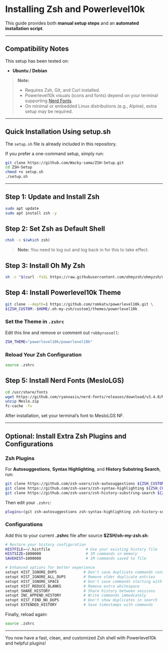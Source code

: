 # Installing Zsh and Powerlevel10k

This guide provides both **manual setup steps** and an **automated installation script**.

---

## Compatibility Notes

This setup has been tested on:

- **Ubuntu / Debian**

> **Note:**  
> - Requires Zsh, Git, and Curl installed.  
> - Powerlevel10k visuals (icons and fonts) depend on your terminal supporting [Nerd Fonts](https://www.nerdfonts.com/font-downloads).  
> - On minimal or embedded Linux distributions (e.g., Alpine), extra setup may be required.

---

## Quick Installation Using setup.sh

The `setup.sh` file is already included in this repository.

If you prefer a one-command setup, simply run:

```bash
git clone https://github.com/Wacky-sama/ZSH-Setup.git
cd ZSH-Setup
chmod +x setup.sh
./setup.sh
```

---

## Step 1: Update and Install Zsh

```bash
sudo apt update
sudo apt install zsh -y
```

## Step 2: Set Zsh as Default Shell

```bash
chsh -s $(which zsh)
```

> **Note:** You need to log out and log back in for this to take effect.

## Step 3: Install Oh My Zsh

```bash
sh -c "$(curl -fsSL https://raw.githubusercontent.com/ohmyzsh/ohmyzsh/master/tools/install.sh)"
```

## Step 4: Install Powerlevel10k Theme

```bash
git clone --depth=1 https://github.com/romkatv/powerlevel10k.git \
${ZSH_CUSTOM:-$HOME/.oh-my-zsh/custom}/themes/powerlevel10k
```

### Set the Theme in `.zshrc`

Edit this line and remove or comment out `robbyrussell`:

```bash
ZSH_THEME="powerlevel10k/powerlevel10k"
```

### Reload Your Zsh Configuration

```bash
source .zshrc
```

## Step 5: Install Nerd Fonts (MesloLGS)
```bash
cd /usr/share/fonts
wget https://github.com/ryanoasis/nerd-fonts/releases/download/v3.4.0/Meslo.zip
unzip Meslo.zip
fc-cache -fv
```
After installation, set your terminal’s font to MesloLGS NF.

---

## Optional: Install Extra Zsh Plugins and Configurations

### Zsh Plugins
For **Autosuggestions**, **Syntax Highlighting**, and **History Substring Search**, run:

```bash
git clone https://github.com/zsh-users/zsh-autosuggestions ${ZSH_CUSTOM:-~/.oh-my-zsh/custom}/plugins/zsh-autosuggestions
git clone https://github.com/zsh-users/zsh-syntax-highlighting ${ZSH_CUSTOM:-~/.oh-my-zsh/custom}/plugins/zsh-syntax-highlighting
git clone https://github.com/zsh-users/zsh-history-substring-search ${ZSH_CUSTOM:-~/.oh-my-zsh/custom}/plugins/zsh-history-substring-search
```

Then edit your `.zshrc`:

```bash
plugins=(git zsh-autosuggestions zsh-syntax-highlighting zsh-history-substring-search)
```

### Configurations
Add this to your current **.zshrc** file after source **$ZSH/oh-my-zsh.sh**:
```bash
# Restore your history configuration 
HISTFILE=~/.histfile                # Use your existing history file
HISTSIZE=1000000                    # 1M commands in memory  
SAVEHIST=1000000                    # 1M commands saved to file

# Enhanced options for better experience
setopt HIST_IGNORE_DUPS            # Don't save duplicate commands consecutively
setopt HIST_IGNORE_ALL_DUPS        # Remove older duplicate entries
setopt HIST_IGNORE_SPACE           # Don't save commands starting with space  
setopt HIST_REDUCE_BLANKS          # Remove extra whitespace
setopt SHARE_HISTORY               # Share history between sessions
setopt INC_APPEND_HISTORY          # Write commands immediately
setopt HIST_FIND_NO_DUPS           # Don't show duplicates in search
setopt EXTENDED_HISTORY            # Save timestamps with commands
```

Finally, reload again:

```bash
source .zshrc
```

---

You now have a fast, clean, and customized Zsh shell with Powerlevel10k and helpful plugins!